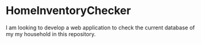 # HomeInventoryChecker
I am looking to develop a web application to check the current database of my my household in this repository.
